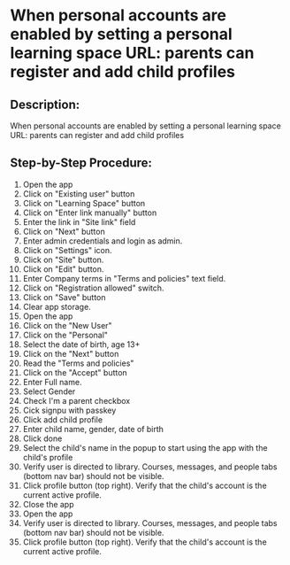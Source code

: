 # When personal accounts are enabled by setting a personal learning space URL: parents can register and add child profiles

## Description:

When personal accounts are enabled by setting a personal learning space URL: parents can register and add child profiles
## Step-by-Step Procedure:

1. Open the app 
2. Click on "Existing user" button 
3. Click on "Learning Space" button 
4. Click on "Enter link manually" button 
5. Enter the link in "Site link" field 
6. Click on "Next" button
7. Enter admin credentials and login as admin. 
8. Click on "Settings" icon. 
9. Click on "Site" button.
10. Click on "Edit" button. 
11. Enter Company terms in "Terms and policies" text field. 
12. Click on "Registration allowed" switch. 
13. Click on "Save" button 
14. Clear app storage. 
15. Open the app 
16. Click on the "New User"
17. Click on the "Personal"
18. Select the date of birth, age 13+ 
19. Click on the "Next" button 
20. Read the "Terms and policies"
21. Click on the "Accept" button 
22. Enter Full name.
23. Select Gender
24. Check I'm a parent checkbox
25. Cick signpu with passkey
26. Click add child profile
27. Enter child name, gender, date of birth
28. Click done
29. Select the child's name in the popup to start using the app with the child's profile
30. Verify user is directed to library. Courses, messages, and people tabs (bottom nav bar) should not be visible.
31. Click profile button (top right). Verify that the child's account is the current active profile.
32. Close the app
33. Open the app
34. Verify user is directed to library. Courses, messages, and people tabs (bottom nav bar) should not be visible.
35. Click profile button (top right). Verify that the child's account is the current active profile.
